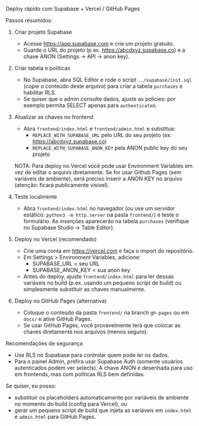 Deploy rápido com Supabase + Vercel / GitHub Pages

Passos resumidos:

1) Criar projeto Supabase
   - Acesse https://app.supabase.com e crie um projeto gratuito.
   - Guarde o URL do projeto (p.ex. https://abcdxyz.supabase.co) e a chave ANON (Settings -> API -> anon key).

2) Criar tabela e políticas
   - No Supabase, abra SQL Editor e rode o script `../supabase/init.sql` (copie o conteúdo deste arquivo) para criar a tabela `purchases` e habilitar RLS.
   - Se quiser que o admin consulte dados, ajuste as policies: por exemplo permita SELECT apenas para `authenticated`.

3) Atualizar as chaves no frontend
   - Abra `frontend/index.html` e `frontend/admin.html` e substitua:
     - `REPLACE_WITH_SUPABASE_URL` pelo URL do seu projeto (ex: https://abcdxyz.supabase.co)
     - `REPLACE_WITH_SUPABASE_ANON_KEY` pela ANON public key do seu projeto

   NOTA: Para deploy no Vercel você pode usar Environment Variables em vez de editar o arquivo diretamente. Se for usar Github Pages (sem variáveis de ambiente), será preciso inserir a ANON KEY no arquivo (atenção: ficará publicamente visível).

4) Teste localmente
   - Abra `frontend/index.html` no navegador (ou use um servidor estático: `python3 -m http.server` na pasta `frontend/`) e teste o formulário. As inserções aparecerão na tabela `purchases` (verifique no Supabase Studio -> Table Editor).

5) Deploy no Vercel (recomendado)
   - Crie uma conta em https://vercel.com e faça o import do repositório.
   - Em Settings > Environment Variables, adicione:
     - SUPABASE_URL = seu URL
     - SUPABASE_ANON_KEY = sua anon key
   - Antes do deploy, ajuste `frontend/index.html` para ler dessas variáveis no build (p.ex. usando um pequeno script de build) ou simplesmente substituir as chaves manualmente.

6) Deploy no GitHub Pages (alternativa)
   - Coloque o conteúdo da pasta `frontend/` na branch `gh-pages` ou em `docs/` e ative GitHub Pages.
   - Se usar GitHub Pages, você provavelmente terá que colocar as chaves diretamente nos arquivos (menos seguro).

Recomendações de segurança
 - Use RLS no Supabase para controlar quem pode ler os dados.
 - Para o painel Admin, prefira usar Supabase Auth (somente usuários autenticados podem ver selects). A chave ANON é desenhada para uso em frontends, mas com políticas RLS bem definidas.

Se quiser, eu posso:
 - substituir os placeholders automaticamente por variáveis de ambiente no momento do build (config para Vercel), ou
 - gerar um pequeno script de build que injeta as variáveis em `index.html` e `admin.html` para GitHub Pages.
